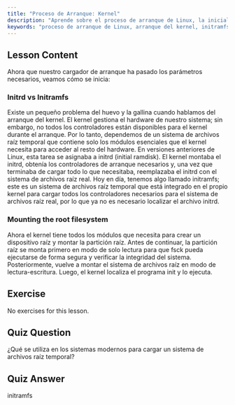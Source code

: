 ```yaml
---
title: "Proceso de Arranque: Kernel"
description: "Aprende sobre el proceso de arranque de Linux, la inicialización del kernel y el papel de initramfs. Comprende cómo el kernel monta el sistema de archivos raíz. Guía del proceso de arranque de Linux."
keywords: "proceso de arranque de Linux, arranque del kernel, initramfs, initrd, sistema de archivos raíz, tutorial de Linux, Linux para principiantes, guía de Linux"
---
```


## Lesson Content

Ahora que nuestro cargador de arranque ha pasado los parámetros necesarios, veamos cómo se inicia:

### Initrd vs Initramfs

Existe un pequeño problema del huevo y la gallina cuando hablamos del arranque del kernel. El kernel gestiona el hardware de nuestro sistema; sin embargo, no todos los controladores están disponibles para el kernel durante el arranque. Por lo tanto, dependemos de un sistema de archivos raíz temporal que contiene solo los módulos esenciales que el kernel necesita para acceder al resto del hardware. En versiones anteriores de Linux, esta tarea se asignaba a initrd (initial ramdisk). El kernel montaba el initrd, obtenía los controladores de arranque necesarios y, una vez que terminaba de cargar todo lo que necesitaba, reemplazaba el initrd con el sistema de archivos raíz real. Hoy en día, tenemos algo llamado initramfs; este es un sistema de archivos raíz temporal que está integrado en el propio kernel para cargar todos los controladores necesarios para el sistema de archivos raíz real, por lo que ya no es necesario localizar el archivo initrd.

### Mounting the root filesystem

Ahora el kernel tiene todos los módulos que necesita para crear un dispositivo raíz y montar la partición raíz. Antes de continuar, la partición raíz se monta primero en modo de solo lectura para que fsck pueda ejecutarse de forma segura y verificar la integridad del sistema. Posteriormente, vuelve a montar el sistema de archivos raíz en modo de lectura-escritura. Luego, el kernel localiza el programa init y lo ejecuta.

## Exercise

No exercises for this lesson.

## Quiz Question

¿Qué se utiliza en los sistemas modernos para cargar un sistema de archivos raíz temporal?

## Quiz Answer

initramfs
